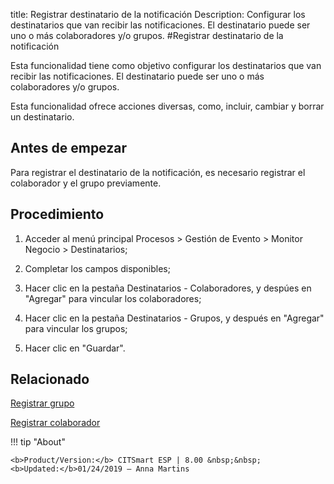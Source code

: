 title: Registrar destinatario de la notificación
Description: Configurar los destinatarios que van recibir las notificaciones. El destinatario puede ser uno o más colaboradores y/o grupos.
#Registrar destinatario de la notificación

Esta funcionalidad tiene como objetivo configurar los destinatarios que van
recibir las notificaciones. El destinatario puede ser uno o más colaboradores
y/o grupos.

Esta funcionalidad ofrece acciones diversas, como, incluir, cambiar y borrar un
destinatario.

Antes de empezar
--------------------

Para registrar el destinatario de la notificación, es necesario registrar el
colaborador y el grupo previamente.

Procedimiento
-----------------

1.  Acceder al menú principal Procesos \> Gestión de Evento \> Monitor Negocio
    \> Destinatarios;

2.  Completar los campos disponibles;

3.  Hacer clic en la pestaña Destinatarios - Colaboradores, y despúes en
    "Agregar" para vincular los colaboradores;

4.  Hacer clic en la pestaña Destinatarios - Grupos, y después en "Agregar" para
    vincular los grupos;

5.  Hacer clic en "Guardar".



Relacionado
-----------

[Registrar grupo](/es-es/citsmart-esp-8/initial-settings/access-settings/user/register-groups.html)

[Registrar colaborador](/es-es/citsmart-esp-8/initial-settings/access-settings/user/register-employee.html)


!!! tip "About"

    <b>Product/Version:</b> CITSmart ESP | 8.00 &nbsp;&nbsp;
    <b>Updated:</b>01/24/2019 – Anna Martins

